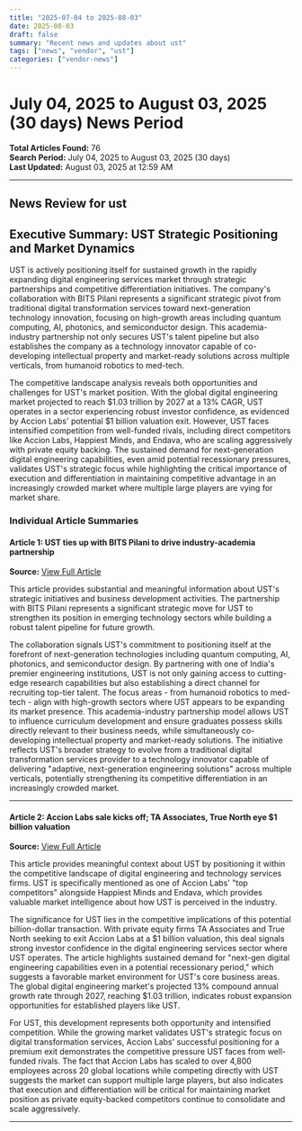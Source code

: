 ```yaml
---
title: "2025-07-04 to 2025-08-03"
date: 2025-08-03
draft: false
summary: "Recent news and updates about ust"
tags: ["news", "vendor", "ust"]
categories: ["vendor-news"]
---
```


# July 04, 2025 to August 03, 2025 (30 days) News Period 

**Total Articles Found:** 76  
**Search Period:** July 04, 2025 to August 03, 2025 (30 days)  
**Last Updated:** August 03, 2025 at 12:59 AM

---

## News Review for ust

## Executive Summary: UST Strategic Positioning and Market Dynamics

UST is actively positioning itself for sustained growth in the rapidly expanding digital engineering services market through strategic partnerships and competitive differentiation initiatives. The company's collaboration with BITS Pilani represents a significant strategic pivot from traditional digital transformation services toward next-generation technology innovation, focusing on high-growth areas including quantum computing, AI, photonics, and semiconductor design. This academia-industry partnership not only secures UST's talent pipeline but also establishes the company as a technology innovator capable of co-developing intellectual property and market-ready solutions across multiple verticals, from humanoid robotics to med-tech.

The competitive landscape analysis reveals both opportunities and challenges for UST's market position. With the global digital engineering market projected to reach $1.03 trillion by 2027 at a 13% CAGR, UST operates in a sector experiencing robust investor confidence, as evidenced by Accion Labs' potential $1 billion valuation exit. However, UST faces intensified competition from well-funded rivals, including direct competitors like Accion Labs, Happiest Minds, and Endava, who are scaling aggressively with private equity backing. The sustained demand for next-generation digital engineering capabilities, even amid potential recessionary pressures, validates UST's strategic focus while highlighting the critical importance of execution and differentiation in maintaining competitive advantage in an increasingly crowded market where multiple large players are vying for market share.

### Individual Article Summaries

#### Article 1: UST ties up with BITS Pilani to drive industry-academia partnership

**Source:** [View Full Article](https://www.thehindubusinessline.com/news/education/ust-ties-up-with-bits-pilani-to-drive-industry-academia-partnership/article69878345.ece)

This article provides substantial and meaningful information about UST's strategic initiatives and business development activities. The partnership with BITS Pilani represents a significant strategic move for UST to strengthen its position in emerging technology sectors while building a robust talent pipeline for future growth.

The collaboration signals UST's commitment to positioning itself at the forefront of next-generation technologies including quantum computing, AI, photonics, and semiconductor design. By partnering with one of India's premier engineering institutions, UST is not only gaining access to cutting-edge research capabilities but also establishing a direct channel for recruiting top-tier talent. The focus areas - from humanoid robotics to med-tech - align with high-growth sectors where UST appears to be expanding its market presence. This academia-industry partnership model allows UST to influence curriculum development and ensure graduates possess skills directly relevant to their business needs, while simultaneously co-developing intellectual property and market-ready solutions. The initiative reflects UST's broader strategy to evolve from a traditional digital transformation services provider to a technology innovator capable of delivering "adaptive, next-generation engineering solutions" across multiple verticals, potentially strengthening its competitive differentiation in an increasingly crowded market.

---

#### Article 2: Accion Labs sale kicks off; TA Associates, True North eye $1 billion valuation

**Source:** [View Full Article](https://www.livemint.com/companies/accion-labs-sale-kicks-off-ta-associates-true-north-eye-1-billion-valuation-11753704291630.html)

This article provides meaningful context about UST by positioning it within the competitive landscape of digital engineering and technology services firms. UST is specifically mentioned as one of Accion Labs' "top competitors" alongside Happiest Minds and Endava, which provides valuable market intelligence about how UST is perceived in the industry.

The significance for UST lies in the competitive implications of this potential billion-dollar transaction. With private equity firms TA Associates and True North seeking to exit Accion Labs at a $1 billion valuation, this deal signals strong investor confidence in the digital engineering services sector where UST operates. The article highlights sustained demand for "next-gen digital engineering capabilities even in a potential recessionary period," which suggests a favorable market environment for UST's core business areas. The global digital engineering market's projected 13% compound annual growth rate through 2027, reaching $1.03 trillion, indicates robust expansion opportunities for established players like UST.

For UST, this development represents both opportunity and intensified competition. While the growing market validates UST's strategic focus on digital transformation services, Accion Labs' successful positioning for a premium exit demonstrates the competitive pressure UST faces from well-funded rivals. The fact that Accion Labs has scaled to over 4,800 employees across 20 global locations while competing directly with UST suggests the market can support multiple large players, but also indicates that execution and differentiation will be critical for maintaining market position as private equity-backed competitors continue to consolidate and scale aggressively.



---

